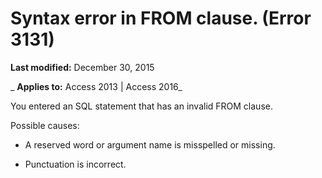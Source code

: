 
# Syntax error in FROM clause. (Error 3131)

 **Last modified:** December 30, 2015

 _ **Applies to:** Access 2013 | Access 2016_

You entered an SQL statement that has an invalid FROM clause.

Possible causes:


- A reserved word or argument name is misspelled or missing.
    
- Punctuation is incorrect.
    

